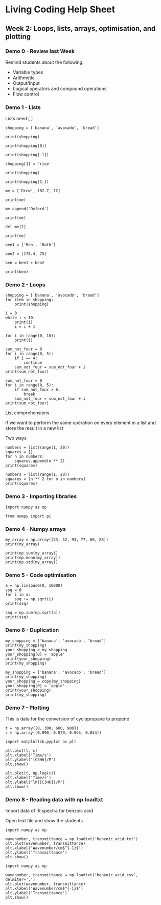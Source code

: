 # Living Coding Help Sheet

## Week 2: Loops, lists, arrays, optimisation, and plotting

### Demo 0 -  Review last Week

Remind students about the following:
- Variable types
- Arithmetic
- Output/Input
- Logical operators and compound operations
- Flow control

### Demo 1 - Lists

Lists need [ ]

```
shopping = ['banana', 'avocado', 'bread']
```

```
print(shopping)
```

```
print(shopping[0])
```

```
print(shopping[-1])
```

```
shopping[1] = 'rice'
```

```
print(shopping)
```

```
print(shopping[1:])
```

```
me = ['Drew', 182.7, 72]
```

```
print(me)
```

```
me.append('Oxford')
```

```
print(me)
```

```
del me[2]
```

```
print(me)
```

```
ben1 = ['Ben', 'Bath']
```

```
ben2 = [178.4, 75]
```

```
ben = ben1 + ben2
```

```
print(ben)
```

### Demo 2 - Loops

```
shopping = ['banana', 'avocado', 'bread']
for item in shopping:
    print(shopping)
```

```
i = 0
while i < 10:
    print(i)
    i = i + 1
```

```
for i in range(0, 10):
    print(i)
```

```
sum_not_four = 0
for i in range(0, 5):
    if i == 4:
        continue
    sum_not_four = sum_not_four + i
print(sum_not_four)
```

```
sum_not_four = 0
for i in range(0, 5):
    if sum_not_four > 6:
        break
    sum_not_four = sum_not_four + i
print(sum_not_four)
```

List comprehensions

If we want to perform the same operation on every element in a list and store the result in a new list

Two ways

```
numbers = list(range(1, 20))
squares = []
for n in numbers:
    squares.append(n ** 2)
print(squares)
```

```
numbers = list(range(1, 20))
squares = [n ** 2 for n in numbers]
print(squares)
```


### Demo 3 - Importing libraries

```
import numpy as np
```

```
from numpy import pi
```

### Demo 4 - Numpy arrays

```
my_array = np.array([73, 52, 93, 77, 60, 88])
print(my_array)
```

```
print(np.sum(my_array))
print(np.mean(my_array))
print(np.std(my_array))
```


### Demo 5 - Code optimisation

```
a = np.linspace(0, 10000)
ssq = 0
for i in a:
    ssq += np.sqrt(i)
print(ssq)
```

```
ssq = np.sum(np.sqrt(a))
print(ssq)
```

### Demo 6 - Duplication

```
my_shopping = ['banana', 'avocado', 'bread']
print(my_shopping)
your_shopping = my_shopping
your_shopping[0] = 'apple'
print(your_shopping)
print(my_shopping)
```

```
my_shopping = ['banana', 'avocado', 'bread']
print(my_shopping)
your_shopping = copy(my_shopping)
your_shopping[0] = 'apple'
print(your_shopping)
print(my_shopping)
```

### Demo 7 - Plotting

This is data for the conversion of cyclopropane to propene

```
t = np.array([0, 300, 600, 900])
c = np.array([0.099, 0.079, 0.065, 0.054])
```

```
import matplotlib.pyplot as plt

plt.plot(t, c)
plt.xlabel('Time/s')
plt.ylabel('[C3H6]/M')
plt.show()
```

```
plt.plot(t, np.log(c))
plt.xlabel('Time/s')
plt.ylabel('ln([C3H6])/M')
plt.show()
```

### Demo 8 - Reading data with np.loadtxt

Import data of IR spectra for benzoic acid

Open text file and show the students

```
import numpy as np

wavenumber, transmittance = np.loadtxt('benzoic_acid.txt')
plt.plot(wavenumber, transmittance)
plt.xlabel('Wavenumber/cm$^{-1}$')
plt.ylabel('Transmittance')
plt.show()
```

```
import numpy as np

wavenumber, transmittance = np.loadtxt('benzoic_acid.csv', delmiter=',')
plt.plot(wavenumber, transmittance)
plt.xlabel('Wavenumber/cm$^{-1}$')
plt.ylabel('Transmittance')
plt.show()
```
